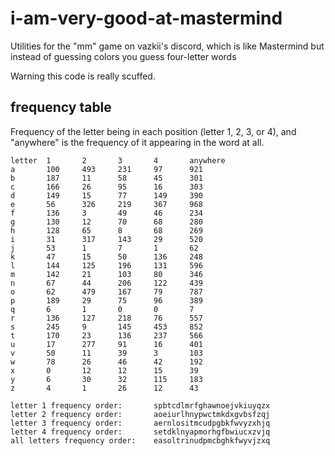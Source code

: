 # i-am-very-good-at-mastermind

Utilities for the "mm" game on vazkii's discord, which is like Mastermind but instead of guessing colors you guess four-letter words

Warning this code is really scuffed.

## frequency table

Frequency of the letter being in each position (letter 1, 2, 3, or 4), and "anywhere" is the frequency of it appearing in the word at all.

```console
letter  1       2       3       4       anywhere
a       100     493     231     97      921
b       187     11      58      45      301
c       166     26      95      16      303
d       149     15      77      149     390
e       56      326     219     367     968
f       136     3       49      46      234
g       130     12      70      68      280
h       128     65      8       68      269
i       31      317     143     29      520
j       53      1       7       1       62
k       47      15      50      136     248
l       144     125     196     131     596
m       142     21      103     80      346
n       67      44      206     122     439
o       62      479     167     79      787
p       189     29      75      96      389
q       6       1       0       0       7
r       136     127     218     76      557
s       245     9       145     453     852
t       170     23      136     237     566
u       17      277     91      16      401
v       50      11      39      3       103
w       78      26      46      42      192
x       0       12      12      15      39
y       6       30      32      115     183
z       4       1       26      12      43

letter 1 frequency order:       spbtcdlmrfghawnoejvkiuyqzx
letter 2 frequency order:       aoeiurlhnypwctmkdxgvbsfzqj
letter 3 frequency order:       aernlositmcudpgbkfwvyzxhjq
letter 4 frequency order:       setdklnyapmorhgfbwiucxzvjq
all letters frequency order:    easoltrinudpmcbghkfwyvjzxq
```